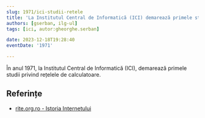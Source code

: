 ```yaml
---
slug: 1971/ici-studii-retele
title: 'La Institutul Central de Informatică (ICI) demarează primele studii privind rețelele de calculatoare'
authors: [gserban, ilg-ul]
tags: [ici, autor:gheorghe.serban]

date: 2023-12-18T19:28:40
eventDate: '1971'

---
```


În anul 1971, la Institutul Central de Informatică (ICI), demarează primele studii privind rețelele de calculatoare.

<!-- truncate -->

## Referințe

- [rite.org.ro - Istoria Internetului](https://rite.org.ro/istoria-internetului/)
